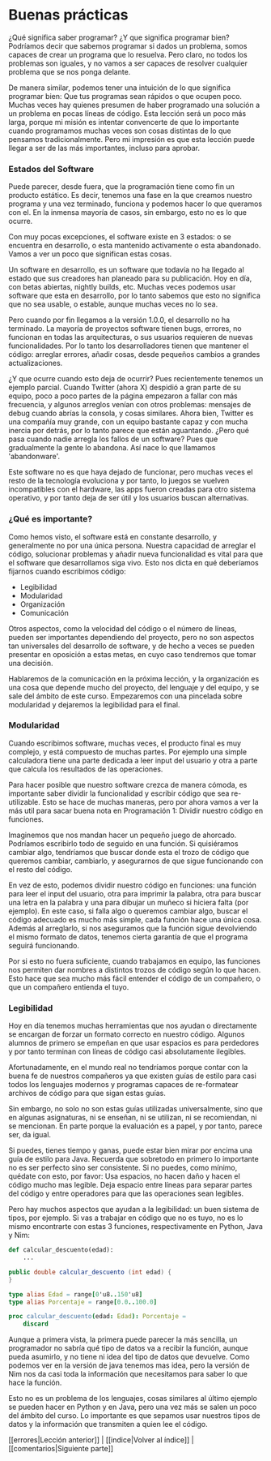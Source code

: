 # Buenas prácticas

¿Qué significa saber programar? ¿Y que significa programar bien?
Podríamos decir que sabemos programar si dados un problema, somos capaces de crear un programa que lo resuelva. Pero claro, no todos los problemas son iguales, y no vamos a ser capaces de resolver cualquier problema que se nos ponga delante.

De manera similar, podemos tener una intuición de lo que significa programar bien: Que tus programas sean rápidos o que ocupen poco. Muchas veces hay quienes presumen de haber programado una solución a un problema en pocas líneas de código. Esta lección será un poco más larga, porque mi misión es intentar convencerte de que lo importante cuando programamos muchas veces son cosas distintas de lo que pensamos tradicionalmente. Pero mi impresión es que esta lección puede llegar a ser de las más importantes, incluso para aprobar.

### Estados del Software

Puede parecer, desde fuera, que la programación tiene como fin un producto estático. Es decir, tenemos una fase en la que creamos nuestro programa y una vez terminado, funciona y podemos hacer lo que queramos con el. En la inmensa mayoría de casos, sin embargo, esto no es lo que ocurre.

Con muy pocas excepciones, el software existe en 3 estados: o se encuentra en desarrollo, o esta mantenido activamente o esta abandonado. Vamos a ver un poco que significan estas cosas.

Un software en desarrollo, es un software que todavía no ha llegado al estado que sus creadores han planeado para su publicación. Hoy en día, con betas abiertas, nightly builds, etc. Muchas veces podemos usar software que esta en desarrollo, por lo tanto sabemos que esto no significa que no sea usable, o estable, aunque muchas veces no lo sea.

Pero cuando por fin llegamos a la versión 1.0.0, el desarrollo no ha terminado. La mayoría de proyectos software tienen bugs, errores, no funcionan en todas las arquitecturas, o sus usuarios requieren de nuevas funcionalidades. Por lo tanto los desarrolladores tienen que mantener el código: arreglar errores, añadir cosas, desde pequeños cambios a grandes actualizaciones.

¿Y que ocurre cuando esto deja de ocurrir? Pues recientemente tenemos un ejemplo parcial. Cuando Twitter (ahora X) despidió a gran parte de su equipo, poco a poco partes de la página empezaron a fallar con más frecuencia, y algunos arreglos venían con otros problemas: mensajes de debug cuando abrías la consola, y cosas similares. Ahora bien, Twitter es una compañía muy grande, con un equipo bastante capaz y con mucha inercia por detrás, por lo tanto parece que están aguantando. ¿Pero qué pasa cuando nadie arregla los fallos de un software? Pues que gradualmente la gente lo abandona. Así nace lo que llamamos 'abandonware'.

Este software no es que haya dejado de funcionar, pero muchas veces el resto de la tecnología evoluciona y por tanto, lo juegos se vuelven incompatibles con el hardware, las apps fueron creadas para otro sistema operativo, y por tanto deja de ser útil y los usuarios buscan alternativas.

### ¿Qué es importante?

Como hemos visto, el software está en constante desarrollo, y generalmente no por una única persona. Nuestra capacidad de arreglar el código, solucionar problemas y añadir nueva funcionalidad es vital para que el software que desarrollamos siga vivo. Esto nos dicta en qué deberíamos fijarnos cuando escribimos código:

- Legibilidad
- Modularidad
- Organización
- Comunicación

Otros aspectos, como la velocidad del código o el número de líneas, pueden ser importantes dependiendo del proyecto, pero no son aspectos tan universales del desarrollo de software, y de hecho a veces se pueden presentar en oposición a estas metas, en cuyo caso tendremos que tomar una decisión.

Hablaremos de la comunicación en la próxima lección, y la organización es una cosa que depende mucho del proyecto, del lenguaje y del equipo, y se sale del ámbito de este curso. Empezaremos con una pincelada sobre modularidad y dejaremos la legibilidad para el final.

### Modularidad
Cuando escribimos software, muchas veces, el producto final es muy complejo, y está compuesto de muchas partes. Por ejemplo una simple calculadora tiene una parte dedicada a leer input del usuario y otra a parte que calcula los resultados de las operaciones.

Para hacer posible que nuestro software crezca de manera cómoda, es importante saber dividir la funcionalidad y escribir código que sea re-utilizable. Esto se hace de muchas maneras, pero por ahora vamos a ver la más util para sacar buena nota en Programación 1: Dividir nuestro código en funciones.

Imaginemos que nos mandan hacer un pequeño juego de ahorcado. Podríamos escribirlo todo de seguido en una función. Si quisiéramos cambiar algo, tendríamos que buscar donde esta el trozo de código que queremos cambiar, cambiarlo, y asegurarnos de que sigue funcionando con el resto del código.

En vez de esto, podemos dividir nuestro código en funciones: una función para leer el input del usuario, otra para imprimir la palabra, otra para buscar una letra en la palabra y una para dibujar un muñeco si hiciera falta (por ejemplo). En este caso, si falla algo o queremos cambiar algo, buscar el código adecuado es mucho más simple, cada función hace una única cosa. Además al arreglarlo, si nos aseguramos que la función sigue devolviendo el mismo formato de datos, tenemos cierta garantía de que el programa seguirá funcionando.

Por si esto no fuera suficiente, cuando trabajamos en equipo, las funciones nos permiten dar nombres a distintos trozos de código según lo que hacen. Esto hace que sea mucho más fácil entender el código de un compañero, o que un compañero entienda el tuyo.

### Legibilidad

Hoy en día tenemos muchas herramientas que nos ayudan o directamente se encargan de forzar un formato correcto en nuestro código. Algunos alumnos de primero se empeñan en que usar espacios es para perdedores y por tanto terminan con líneas de código casi absolutamente ilegibles. 

Afortunadamente, en el mundo real no tendríamos porque contar con la buena fe de nuestros compañeros ya que existen guías de estilo para casi todos los lenguajes modernos y programas capaces de re-formatear archivos de código para que sigan estas guías.

Sin embargo, no solo no son estas guías utilizadas universalmente, sino que en algunas asignaturas, ni se enseñan, ni se utilizan, ni se recomiendan, ni se mencionan. En parte porque la evaluación es a papel, y por tanto, parece ser, da igual.

Si puedes, tienes tiempo y ganas, puede estar bien mirar por encima una guía de estilo para Java. Recuerda que sobretodo en primero lo importante no es ser perfecto sino ser consistente.
Si no puedes, como mínimo, quédate con esto, por favor: Usa espacios, no hacen daño y hacen el código mucho mas legible. Deja espacio entre líneas para separar partes del código y entre operadores para que las operaciones sean legibles.

Pero hay muchos aspectos que ayudan a la legibilidad: un buen sistema de tipos, por ejemplo. Si vas a trabajar en código que no es tuyo, no es lo mismo encontrarte con estas 3 funciones, respectivamente en Python, Java y Nim:

```python
def calcular_descuento(edad):
	...
```
```java
public double calcular_descuento (int edad) {
}
```
```nim
type alias Edad = range[0'u8..150'u8]
type alias Porcentaje = range[0.0..100.0]

proc calcular_descuento(edad: Edad): Porcentaje =
	discard
```

Aunque a primera vista, la primera puede parecer la más sencilla, un programador no sabría qué tipo de datos va a recibir la función, aunque pueda asumirlo, y no tiene ni idea del tipo de datos que devuelve. Como podemos ver en la versión de java tenemos mas idea, pero la versión de Nim nos da casi toda la información que necesitamos para saber lo que hace la función.

Esto no es un problema de los lenguajes, cosas similares al último ejemplo se pueden hacer en Python y en Java, pero una vez más se salen un poco del ámbito del curso. Lo importante es que sepamos usar nuestros tipos de datos y la información que transmiten a quien lee el código.

[[errores|Lección anterior]] | [[indice|Volver al índice]] | [[comentarios|Siguiente parte]]